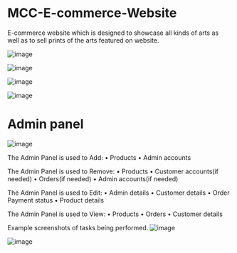 # MCC-E-commerce-Website

E-commerce website which is designed to showcase all kinds of arts as well as to sell prints of the arts featured on website.

![image](https://user-images.githubusercontent.com/97447153/148776368-6b30096a-8fa0-48af-8926-b99ebafbe88f.png)

![image](https://user-images.githubusercontent.com/97447153/148776432-51b007d7-3703-41fc-944b-288c2b0c0f4f.png)

![image](https://user-images.githubusercontent.com/97447153/148776569-e98554a5-c76c-4218-9957-1bd8cec63b03.png)

![image](https://user-images.githubusercontent.com/97447153/148776663-81a6359d-44f9-484b-90fc-6c05993917dd.png)

# Admin panel
![image](https://user-images.githubusercontent.com/97447153/148776842-d92e1ee7-59c0-4273-979a-b63880616bbb.png)

The Admin Panel is used to Add:
• Products
• Admin accounts

The Admin Panel is used to Remove:
• Products
• Customer accounts(if needed)
• Orders(if needed)
• Admin accounts(if needed)

The Admin Panel is used to Edit:
• Admin details
• Customer details
• Order Payment status
• Product details

The Admin Panel is used to View:
• Products
• Orders
• Customer details

Example screenshots of tasks being performed.
![image](https://user-images.githubusercontent.com/97447153/148777067-90827720-09cf-4c7f-a69a-87b60684cccf.png)

![image](https://user-images.githubusercontent.com/97447153/148777137-e9ebe88e-c4aa-494c-94dc-b1acc9525c4c.png)
